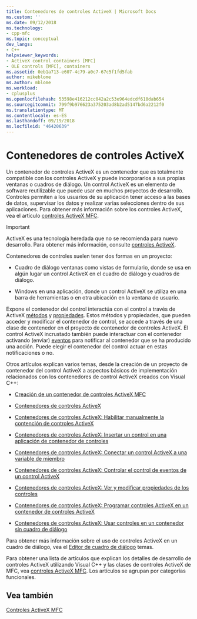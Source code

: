 ```yaml
---
title: Contenedores de controles ActiveX | Microsoft Docs
ms.custom: ''
ms.date: 09/12/2018
ms.technology:
- cpp-mfc
ms.topic: conceptual
dev_langs:
- C++
helpviewer_keywords:
- ActiveX control containers [MFC]
- OLE controls [MFC], containers
ms.assetid: 0eb1a713-e607-4c79-a0c7-67c5f1fd5fab
author: mikeblome
ms.author: mblome
ms.workload:
- cplusplus
ms.openlocfilehash: 53598e416212cc042a2c53e964edcdf610dab654
ms.sourcegitcommit: 799f9b976623a375203ad8b2ad5147bd6a2212f0
ms.translationtype: MT
ms.contentlocale: es-ES
ms.lasthandoff: 09/19/2018
ms.locfileid: "46420639"
---
```

# <a name="activex-control-containers"></a>Contenedores de controles ActiveX

Un contenedor de controles ActiveX es un contenedor que es totalmente compatible con los controles ActiveX y puede incorporarlos a sus propias ventanas o cuadros de diálogo. Un control ActiveX es un elemento de software reutilizable que puede usar en muchos proyectos de desarrollo. Controles permiten a los usuarios de su aplicación tener acceso a las bases de datos, supervisar los datos y realizar varias selecciones dentro de sus aplicaciones. Para obtener más información sobre los controles ActiveX, vea el artículo [controles ActiveX MFC](../mfc/mfc-activex-controls.md).

>[!IMPORTANT]
> ActiveX es una tecnología heredada que no se recomienda para nuevo desarrollo. Para obtener más información, consulte [controles ActiveX](activex-controls.md).

Contenedores de controles suelen tener dos formas en un proyecto:

- Cuadro de diálogo ventanas como vistas de formulario, donde se usa en algún lugar un control ActiveX en el cuadro de diálogo y cuadros de diálogo.

- Windows en una aplicación, donde un control ActiveX se utiliza en una barra de herramientas o en otra ubicación en la ventana de usuario.

Expone el contenedor del control interactúa con el control a través de ActiveX [métodos](../mfc/mfc-activex-controls-methods.md) y [propiedades](../mfc/mfc-activex-controls-properties.md). Estos métodos y propiedades, que pueden acceder y modificar el contenedor de control, se accede a través de una clase de contenedor en el proyecto de contenedor de controles ActiveX. El control ActiveX incrustado también puede interactuar con el contenedor activando (enviar) [eventos](../mfc/mfc-activex-controls-events.md) para notificar al contenedor que se ha producido una acción. Puede elegir el contenedor del control actuar en estas notificaciones o no.

Otros artículos explican varios temas, desde la creación de un proyecto de contenedor del control ActiveX a aspectos básicos de implementación relacionados con los contenedores de control ActiveX creados con Visual C++:

- [Creación de un contenedor de controles ActiveX MFC](../mfc/reference/creating-an-mfc-activex-control-container.md)

- [Contenedores de controles ActiveX](../mfc/containers-for-activex-controls.md)

- [Contenedores de controles ActiveX: Habilitar manualmente la contención de controles ActiveX](../mfc/activex-control-containers-manually-enabling-activex-control-containment.md)

- [Contenedores de controles ActiveX: Insertar un control en una aplicación de contenedor de controles](../mfc/inserting-a-control-into-a-control-container-application.md)

- [Contenedores de controles ActiveX: Conectar un control ActiveX a una variable de miembro](../mfc/activex-control-containers-connecting-an-activex-control-to-a-member-variable.md)

- [Contenedores de controles ActiveX: Controlar el control de eventos de un control ActiveX](../mfc/activex-control-containers-handling-events-from-an-activex-control.md)

- [Contenedores de controles ActiveX: Ver y modificar propiedades de los controles](../mfc/activex-control-containers-viewing-and-modifying-control-properties.md)

- [Contenedores de controles ActiveX: Programar controles ActiveX en un contenedor de controles ActiveX](../mfc/programming-activex-controls-in-a-activex-control-container.md)

- [Contenedores de controles ActiveX: Usar controles en un contenedor sin cuadro de diálogo](../mfc/activex-control-containers-using-controls-in-a-non-dialog-container.md)

Para obtener más información sobre el uso de controles ActiveX en un cuadro de diálogo, vea el [Editor de cuadro de diálogo](../windows/dialog-editor.md) temas.

Para obtener una lista de artículos que explican los detalles de desarrollo de controles ActiveX utilizando Visual C++ y las clases de controles ActiveX de MFC, vea [controles ActiveX MFC](../mfc/mfc-activex-controls.md). Los artículos se agrupan por categorías funcionales.

## <a name="see-also"></a>Vea también

[Controles ActiveX MFC](../mfc/mfc-activex-controls.md)


